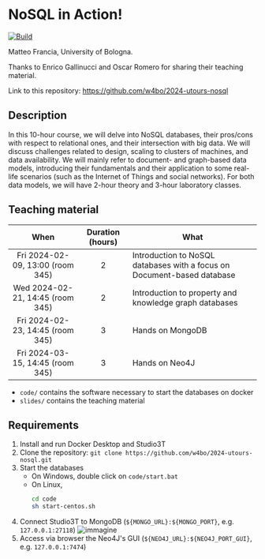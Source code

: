 # NoSQL in Action!

[![Build](https://github.com/w4bo/2024-utours-nosql/actions/workflows/build.yml/badge.svg)](https://github.com/w4bo/2024-utours-nosql/actions/workflows/build.yml)

Matteo Francia, University of Bologna.

Thanks to Enrico Gallinucci and Oscar Romero for sharing their teaching material.

Link to this repository: https://github.com/w4bo/2024-utours-nosql

## Description

In this 10-hour course, we will delve into NoSQL databases, their pros/cons with respect to relational ones, and their intersection with big data.
We will discuss challenges related to design, scaling to clusters of machines, and data availability.
We will mainly refer to document- and graph-based data models, introducing their fundamentals and their application to some real-life scenarios (such as the Internet of Things and social networks).
For both data models, we will have 2-hour theory and 3-hour laboratory classes.

## Teaching material

|          When                      | Duration (hours) | What                                                                    |
|:----------------------------------:|:----------------:|-------------------------------------------------------------------------|
| Fri 2024-02-09, 13:00 (room 345)   |         2        | Introduction to NoSQL databases with a focus on Document-based database |
| Wed 2024-02-21, 14:45 (room 345)   |         2        | Introduction to property and knowledge graph databases                  |
| Fri 2024-02-23, 14:45 (room 345)   |         3        | Hands on MongoDB                                                        |
| Fri 2024-03-15, 14:45 (room 345)   |         3        | Hands on Neo4J                                                          |

- `code/` contains the software necessary to start the databases on docker
- `slides/` contains the teaching material

## Requirements

1. Install and run Docker Desktop and Studio3T
1. Clone the repository: `git clone https://github.com/w4bo/2024-utours-nosql.git`
1. Start the databases
    - On Windows, double click on `code/start.bat`
    - On Linux,
      ```sh
      cd code
      sh start-centos.sh
      ``` 
1. Connect Studio3T to MongoDB (`${MONGO_URL}:${MONGO_PORT}`, e.g. `127.0.0.1:27118`)
   ![immagine](https://user-images.githubusercontent.com/18005592/224693910-36e7fbd3-aac7-4888-8872-a3ef2f12bda1.png)
1. Access via browser the Neo4J's GUI (`${NEO4J_URL}:${NEO4J_PORT_GUI}`, e.g. `127.0.0.1:7474`)
